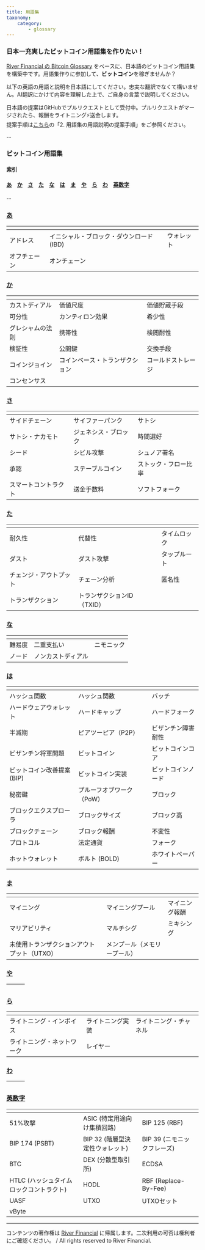 ```yaml
---
title: 用語集
taxonomy:
    category:
        - glossary
---
```


### 日本一充実したビットコイン用語集を作りたい！

[River Financial の Bitcoin Glossary](https://river.com/learn/terms/) をベースに、日本語のビットコイン用語集を構築中です。用語集作りに参加して、**ビットコイン**を稼ぎませんか？

以下の英語の用語と説明を日本語にしてください。忠実な翻訳でなくて構いません。AI翻訳にかけて内容を理解した上で、ご自身の言葉で説明してください。

日本語の提案はGitHubでプルリクエストとして受付中。プルリクエストがマージされたら、報酬をライトニング⚡️送金します。<br>
提案手順は[こちら](https://github.com/lostinbitcoin/categories/wiki)の「2. 用語集の用語説明の提案手順」をご参照ください。

--
### ビットコイン用語集
#### 索引

#### [あ](#a)　[か](#ka)　[さ](#sa)　[た](#ta)　[な](#na)　[は](#ha)　[ま](#ma)　[や](#ya)　[ら](#ra)　[わ](#wa)　[英数字](#number)
--

### <a id="a"></a>[あ](http://lostinbitcoin.jp.testrs.jp/staging/glossary/glossary-a/#a)
|<!-- -->|<!-- -->|<!-- -->|
| ---- | ---- | ---- |
|アドレス|イニシャル・ブロック・ダウンロード (IBD)|ウォレット|
|オフチェーン|オンチェーン||

### <a id="ka"></a>[か](http://lostinbitcoin.jp.testrs.jp/staging/glossary/glossary-ka/#ka)
|<!-- -->|<!-- -->|<!-- -->|
| ---- | ---- | ---- |
|カストディアル|価値尺度|価値貯蔵手段| 
|可分性|カンティロン効果|希少性|
|グレシャムの法則|携帯性|検閲耐性|
|検証性|公開鍵|交換手段|
|コインジョイン|コインベース・トランザクション|コールドストレージ|
|コンセンサス|||

### <a id="sa"></a>[さ](http://lostinbitcoin.jp.testrs.jp/staging/glossary/glossary-sa/#sa)
|<!-- -->|<!-- -->|<!-- -->|
| ---- | ---- | ---- |
|サイドチェーン|サイファーパンク|サトシ|
|サトシ・ナカモト|ジェネシス・ブロック|時間選好|
|シード|シビル攻撃|シュノア署名|
|承認|ステーブルコイン|ストック・フロー比率|
|スマートコントラクト|送金手数料|ソフトフォーク|

### <a id="ta"></a>[た](http://lostinbitcoin.jp.testrs.jp/staging/glossary/glossary-ta/#ta)
|<!-- -->|<!-- -->|<!-- -->|
| ---- | ---- | ---- |
|耐久性|代替性|タイムロック|
|ダスト|ダスト攻撃|タップルート|
|チェンジ・アウトプット|チェーン分析|匿名性|
|トランザクション|トランザクションID（TXID）||

### <a id="na"></a>[な](http://lostinbitcoin.jp.testrs.jp/staging/glossary/glossary-na/#na)
|<!-- -->|<!-- -->|<!-- -->|
| ---- | ---- | ---- |
|難易度|二重支払い|ニモニック|
|ノード|ノンカストディアル||

### <a id="ha"></a>[は](http://lostinbitcoin.jp.testrs.jp/staging/glossary/glossary-ha/#ha)
|<!-- -->|<!-- -->|<!-- -->|
| ---- | ---- | ---- |
|ハッシュ関数|ハッシュ関数|バッチ|
|ハードウェアウォレット|ハードキャップ|ハードフォーク|
|半減期|ピアツーピア（P2P）|ビザンチン障害耐性|
|ビザンチン将軍問題|ビットコイン|ビットコインコア|
|ビットコイン改善提案 (BIP)|ビットコイン実装|ビットコインノード|
|秘密鍵|プルーフオブワーク（PoW）|ブロック|
|ブロックエクスプローラ|ブロックサイズ|ブロック高|
|ブロックチェーン|ブロック報酬|不変性|
|プロトコル|法定通貨|フォーク|
|ホットウォレット|ボルト (BOLD)|ホワイトペーパー|

### <a id="ma"></a>[ま](http://lostinbitcoin.jp.testrs.jp/staging/glossary/glossary-ma/#ma)
|<!-- -->|<!-- -->|<!-- -->|
| ---- | ---- | ---- |
|マイニング|マイニングプール|マイニング報酬|
|マリアビリティ|マルチシグ|ミキシング|
|未使用トランザクションアウトプット（UTXO）|メンプール（メモリープール）||

### <a id="ya"></a>[や](http://lostinbitcoin.jp.testrs.jp/staging/glossary/glossary-ya/#ya)
|<!-- -->|<!-- -->|<!-- -->|
| ---- | ---- | ---- |

### <a id="ra"></a>[ら](http://lostinbitcoin.jp.testrs.jp/staging/glossary/glossary-ra/#ra)
|<!-- -->|<!-- -->|<!-- -->|
| ---- | ---- | ---- |
|ライトニング・インボイス|ライトニング実装|ライトニング・チャネル|
|ライトニング・ネットワーク|レイヤー||

### <a id="wa"></a>[わ](http://lostinbitcoin.jp.testrs.jp/staging/glossary/glossary-wa/#wa)
|<!-- -->|<!-- -->|<!-- -->|
| ---- | ---- | ---- |

### <a id="number"></a>[英数字](http://lostinbitcoin.jp.testrs.jp/staging/glossary/glossary-number/#number)
|<!-- -->|<!-- -->|<!-- -->|
| ---- | ---- | ---- |
|51%攻撃|ASIC (特定用途向け集積回路)|BIP 125 (RBF)|
|BIP 174 (PSBT)|BIP 32 (階層型決定性ウォレット)|BIP 39 (ニモニックフレーズ)|
|BTC|DEX (分散型取引所)|ECDSA|
|HTLC (ハッシュタイムロックコントラクト)|HODL|RBF (Replace-By-Fee)|
|UASF|UTXO|UTXOセット|
|vByte|||

---
コンテンツの著作権は [River Financial](https://river.com/) に帰属します。二次利用の可否は権利者にご確認ください。 / All rights reserved to River Financial.

